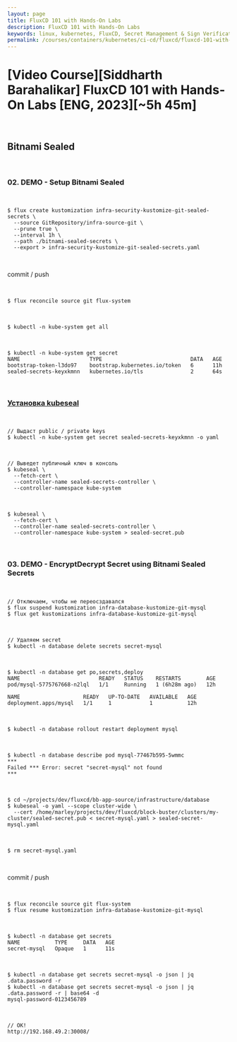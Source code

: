 ```yaml
---
layout: page
title: FluxCD 101 with Hands-On Labs
description: FluxCD 101 with Hands-On Labs
keywords: linux, kubernetes, FluxCD, Secret Management & Sign Verification, Bitnami Sealed
permalink: /courses/containers/kubernetes/ci-cd/fluxcd/fluxcd-101-with-hands-on-labs/secret-management-and-sign-verification/bitnami-sealed/
---
```


# [Video Course][Siddharth Barahalikar] FluxCD 101 with Hands-On Labs [ENG, 2023][~5h 45m]

<br/>

## Bitnami Sealed

<br/>

### 02. DEMO - Setup Bitnami Sealed

<br/>

```
$ flux create kustomization infra-security-kustomize-git-sealed-secrets \
  --source GitRepository/infra-source-git \
  --prune true \
  --interval 1h \
  --path ./bitnami-sealed-secrets \
  --export > infra-security-kustomize-git-sealed-secrets.yaml
```

<br/>

commit / push

<br/>

```
$ flux reconcile source git flux-system
```

<br/>

```
$ kubectl -n kube-system get all
```

<br/>

```
$ kubectl -n kube-system get secret
NAME                      TYPE                            DATA   AGE
bootstrap-token-l3do97    bootstrap.kubernetes.io/token   6      11h
sealed-secrets-keyxkmnn   kubernetes.io/tls               2      64s
```

<br/>

### [Установка kubeseal](/tools/containers/kubernetes/tools/security/bitnami-seal/)

<br/>

```
// Выдаст public / private keys
$ kubectl -n kube-system get secret sealed-secrets-keyxkmnn -o yaml
```

<br/>

```
// Выведет публичный ключ в консоль
$ kubeseal \
  --fetch-cert \
  --controller-name sealed-secrets-controller \
  --controller-namespace kube-system
```

<br/>

```
$ kubeseal \
  --fetch-cert \
  --controller-name sealed-secrets-controller \
  --controller-namespace kube-system > sealed-secret.pub
```

<br/>

### 03. DEMO - EncryptDecrypt Secret using Bitnami Sealed Secrets

<br/>

```
// Отключаем, чтобы не переосздавался
$ flux suspend kustomization infra-database-kustomize-git-mysql
$ flux get kustomizations infra-database-kustomize-git-mysql
```

<br/>

```
// Удаляем secret
$ kubectl -n database delete secrets secret-mysql
```

<br/>

```
$ kubectl -n database get po,secrets,deploy
NAME                         READY   STATUS    RESTARTS        AGE
pod/mysql-5775767668-n2lql   1/1     Running   1 (6h28m ago)   12h

NAME                    READY   UP-TO-DATE   AVAILABLE   AGE
deployment.apps/mysql   1/1     1            1           12h
```

<br/>

```
$ kubectl -n database rollout restart deployment mysql
```

<br/>

```
$ kubectl -n database describe pod mysql-77467b595-5wmmc
***
Failed *** Error: secret "secret-mysql" not found
***
```

<br/>

```
$ cd ~/projects/dev/fluxcd/bb-app-source/infrastructure/database
$ kubeseal -o yaml --scope cluster-wide \
  --cert /home/marley/projects/dev/fluxcd/block-buster/clusters/my-cluster/sealed-secret.pub < secret-mysql.yaml > sealed-secret-mysql.yaml
```

<br/>

```
$ rm secret-mysql.yaml
```

<br/>

commit / push

<br/>

```
$ flux reconcile source git flux-system
$ flux resume kustomization infra-database-kustomize-git-mysql
```

<br/>

```
$ kubectl -n database get secrets
NAME           TYPE     DATA   AGE
secret-mysql   Opaque   1      11s
```

<br/>

```
$ kubectl -n database get secrets secret-mysql -o json | jq .data.password -r
$ kubectl -n database get secrets secret-mysql -o json | jq .data.password -r | base64 -d
mysql-password-0123456789
```

<br/>

```
// OK!
http://192.168.49.2:30008/
```
